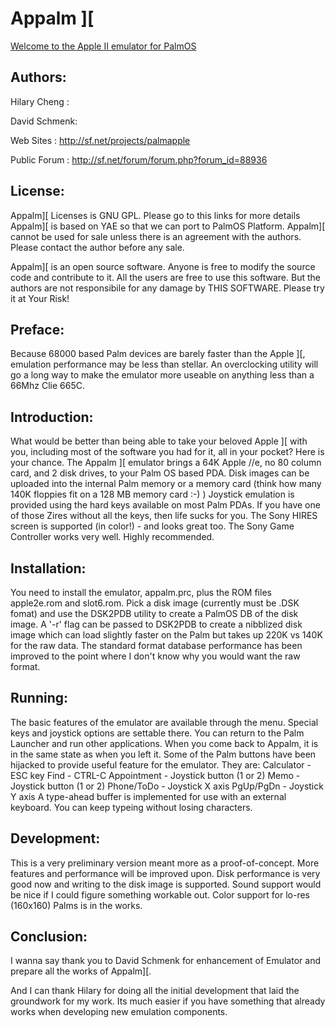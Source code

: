 # Appalm ][

[Welcome to the Apple II emulator for PalmOS](http://palmapple.sourceforge.net)

## Authors:

Hilary Cheng :

David Schmenk:

Web Sites    : http://sf.net/projects/palmapple

Public Forum : http://sf.net/forum/forum.php?forum_id=88936

## License:
Appalm][ Licenses is GNU GPL. Please go to this links for more
details Appalm][ is based on YAE so that we can port to PalmOS
Platform. Appalm][ cannot be used for sale unless there is an
agreement with the authors. Please contact the author before
any sale.

Appalm][ is an open source software.  Anyone is free to modify
the source code and contribute to it. All the users are free to
use this software. But the authors are not responsibile for any
damage by THIS SOFTWARE. Please try it at Your Risk!

## Preface:
Because  68000  based  Palm  devices are barely faster than the
Apple  ][,  emulation  performance may be less than stellar. An
overclocking  utility  will  go a long way to make the emulator
more useable on anything less than a 66Mhz Clie 665C.

## Introduction:
What would be better than being able to take your beloved Apple
][ with you, including most of the software you had for it, all
in  your  pocket?  Here  is your chance. The Appalm ][ emulator
brings  a  64K Apple //e, no 80 column card, and 2 disk drives,
to your Palm OS based PDA. Disk images can be uploaded into the
internal  Palm  memory  or  a  memory card (think how many 140K
floppies  fit  on a 128 MB memory card :-) ) Joystick emulation
is provided using the hard keys available on most Palm PDAs. If
you  have  one  of  those Zires without all the keys, then life
sucks for you. The Sony HIRES screen is supported (in color!) -
and  looks great too. The Sony Game Controller works very well.
Highly recommended.

## Installation:
You  need  to  install  the  emulator, appalm.prc, plus the ROM
files  apple2e.rom  and slot6.rom. Pick a disk image (currently
must  be  .DSK  fomat)  and use the DSK2PDB utility to create a
PalmOS  DB  of  the  disk  image.  A '-r' flag can be passed to
DSK2PDB  to  create  a  nibblized  disk  image  which  can load
slightly  faster  on the Palm but takes up 220K vs 140K for the
raw  data.  The  standard  format database performance has been
improved to the point where I don't know why you would want the
raw format.

## Running:
The  basic  features  of the emulator are available through the
menu. Special keys and joystick options are settable there. You
can  return  to  the  Palm Launcher and run other applications.
When  you  come back to Appalm, it is in the same state as when
you  left  it.  Some  of the Palm buttons have been hijacked to
provide useful feature for the emulator. They are:
	Calculator	- ESC key
	Find		- CTRL-C
	Appointment	- Joystick button (1 or 2)
	Memo		- Joystick button (1 or 2)
	Phone/ToDo	- Joystick X axis
	PgUp/PgDn	- Joystick Y axis
A  type-ahead  buffer  is  implemented for use with an external
keyboard. You can keep typeing without losing characters.

## Development:
This   is   a   very   preliminary  version  meant  more  as  a
proof-of-concept.   More   features  and  performance  will  be
improved upon. Disk performance is very good now and writing to
the  disk  image is supported. Sound support would be nice if I
could  figure  something workable out. Color support for lo-res
(160x160) Palms is in the works.

## Conclusion:
I wanna say thank you to David Schmenk for enhancement of Emulator
and prepare all the works of Appalm][.

And  I  can  thank Hilary for doing all the initial development
that  laid  the  groundwork for my work. Its much easier if you
have something that already works when developing new emulation
components.


